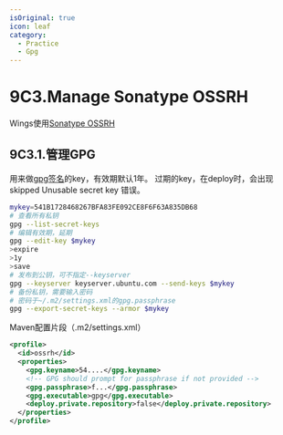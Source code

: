```yaml
---
isOriginal: true
icon: leaf
category:
  - Practice
  - Gpg
---
```


# 9C3.Manage Sonatype OSSRH

Wings使用[Sonatype OSSRH](https://central.sonatype.org/publish/publish-guide)

## 9C3.1.管理GPG

用来做[gpg签名](https://central.sonatype.org/publish/requirements/gpg)的key，有效期默认1年。
过期的key，在deploy时，会出现 skipped Unusable secret key 错误。

```bash
mykey=541B1728468267BFA83FE092CE8F6F63A835DB68
# 查看所有私钥
gpg --list-secret-keys
# 编辑有效期，延期
gpg --edit-key $mykey
>expire
>1y
>save
# 发布到公钥，可不指定--keyserver
gpg --keyserver keyserver.ubuntu.com --send-keys $mykey
# 备份私钥，需要输入密码
# 密码于~/.m2/settings.xml的gpg.passphrase
gpg --export-secret-keys --armor $mykey
```

Maven配置片段（.m2/settings.xml）

```xml
<profile>
  <id>ossrh</id>
  <properties>
    <gpg.keyname>54....</gpg.keyname>
    <!-- GPG should prompt for passphrase if not provided -->
    <gpg.passphrase>f...</gpg.passphrase>
    <gpg.executable>gpg</gpg.executable>
    <deploy.private.repository>false</deploy.private.repository>
  </properties>
</profile>
```

